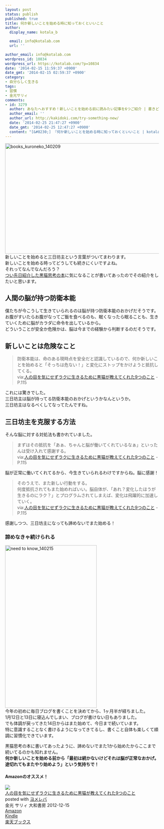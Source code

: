 ```yaml
---
layout: post
status: publish
published: true
title: 何か新しいことを始める時に知っておくといいこと
author:
  display_name: kotala_b

  email: info@kotalab.com
  url: ''

author_email: info@kotalab.com
wordpress_id: 10834
wordpress_url: https://kotalab.com/?p=10834
date: '2014-02-15 11:59:37 +0900'
date_gmt: '2014-02-15 02:59:37 +0900'
category:
- 自分らしく生きる
tags:
- 習慣
- 金光サリィ
comments:
- id: 3279
  author: あなたへおすすめ！新しいことを始める前に読みたい記事を6つご紹介 | 書きどき.com
  author_email: ''
  author_url: http://kakidoki.com/try-something-new/
  date: '2014-02-25 21:47:27 +0900'
  date_gmt: '2014-02-25 12:47:27 +0900'
  content: "[&#8230;] 『何か新しいことを始める時に知っておくといいこと | kotala&#8217;s note』 [&#8230;]"
---
```

<p><img src="https://kotalab.com/wp-content/uploads/books_kuroneko_140209-546x361.jpg" alt="books_kuroneko_140209" width="546" height="361" class="alignnone size-large wp-image-10797" /><br />
新しいことを始めると三日坊主という言葉がついてまわります。<br />
新しいことを始める時ってどうしても続きにくいですよね。<br />
それってなんでなんだろう？<br />
<a href="https://kotalab.com/books-kuroneko" title="ストレスフリーな自分の作り方 &ndash; 人の目を気にせずラクに生きるために黒猫が教えてくれた9つのこと 金光サリィ著">つい先日紹介した黒猫思考の本</a>に気になることが書いてあったのでその紹介をしたいと思います。<br />
<!--more--></p>
<h2>人間の脳が持つ防衛本能</h2>
<p>僕たちが今こうして生きていられるのは脳が持つ防衛本能のおかげだそうです。<br />
お腹がすいたらお腹がなってご飯を食べるのも、眠くなったら眠ることも、生きていくために脳がカラダに命令を出しているから。<br />
<span class="b">どういうことが安全か危険かは、脳は今までの経験から判断するのだそうです。</span></p>
<h2>新しいことは危険なこと</h2>
<blockquote><p>
防衛本能は、命のある現時点を安全だと認識しているので、何か新しいことを始めると「そっちは危ない！」と変化にストップをかけようと抵抗してくる。<br />
via:<a href="https://www.amazon.co.jp/exec/obidos/asin/4479771808/same-22/" rel="nofollow" target="_blank">人の目を気にせずラクに生きるために黒猫が教えてくれた9つのこと</a> - P.115</p></blockquote>
<p>これには驚きでした。<br />
三日坊主は脳が持ってる防衛本能のおかげというかなんというか。<br />
<span class="b">三日坊主はなるべくしてなってたんですね</span>。</p>
<h2>三日坊主を克服する方法</h2>
<p>そんな脳に対する対処法も書かれていました。</p>
<blockquote><p>
まずはその抵抗を「あぁ、ちゃんと脳が働いてくれているなぁ」といったんは受け入れて感謝する。<br />
via:<a href="https://www.amazon.co.jp/exec/obidos/asin/4479771808/same-22/" rel="nofollow" target="_blank">人の目を気にせずラクに生きるために黒猫が教えてくれた9つのこと</a> - P.115
</p></blockquote>
<p>脳が正常に働いてくれてるから、今生きていられるわけですからね。脳に感謝！</p>
<blockquote><p>
そのうえで、また新しい行動をする。<br />
何度抵抗されてもまた始めればいい。脳自体が、「あれ？変化したほうが生きるのにラク？」とプログラムされてしまえば、変化は飛躍的に加速していく。<br />
via:<a href="https://www.amazon.co.jp/exec/obidos/asin/4479771808/same-22/" rel="nofollow" target="_blank">人の目を気にせずラクに生きるために黒猫が教えてくれた9つのこと</a> - P.115</p></blockquote>
<p><span class="b">感謝しつつ、三日坊主になっても諦めないでまた始める！</span></p>
<h3>諦めなきゃ続けられる</h3>
<p><img src="https://kotalab.com/wp-content/uploads/need-to-know_140215-300x532.jpg" alt="need to know_140215" width="300" height="532" class="alignnone size-medium wp-image-10836" /><br />
今年の初めに毎日ブログを書くことを決めてから、1ヶ月半が経ちました。<br />
1月12日と13日に寝込んでしまい、ブログが書けない日もありました。<br />
でも体調が戻ってきた14日からはまた始めて、今日まで続いています。<br />
特に意識することなく書けるようになってきてるし、書くこと自体も楽しくて順調に習慣化できています。</p>
<p>黒猫思考の本に書いてあったように、諦めないでまた1から始めたからここまで続いてるのかも知れません。<br />
<strong>何か新しいことを始める前から「最初は続かないけどそれは脳が正常なおかげ。途切れてもまたやり始めよう」という気持ちで！</strong></p>
<h4 class="aam">Amazonのオススメ！</h4>
<div class="booklink-box">
<div class="booklink-image"><a href="https://www.amazon.co.jp/exec/obidos/asin/4479771808/same-22/" rel="nofollow" target="_blank"><img src="https://images-fe.ssl-images-amazon.com/images/I/51MW7e5rPSL._SL160_.jpg" style="border: none;" /></a></div>
<div class="booklink-info">
<div class="booklink-name"><a href="https://www.amazon.co.jp/exec/obidos/asin/4479771808/same-22/" rel="nofollow" target="_blank">人の目を気にせずラクに生きるために黒猫が教えてくれた9つのこと</a>
<div class="booklink-powered-date">posted with <a href="https://yomereba.com" rel="nofollow" target="_blank">ヨメレバ</a></div>
</div>
<div class="booklink-detail">金光 サリィ 大和書房 2012-12-15    </div>
<div class="booklink-link2">
<div class="shoplinkamazon"><a href="https://www.amazon.co.jp/exec/obidos/asin/4479771808/same-22/" rel="nofollow" target="_blank" title="アマゾン" >Amazon</a></div>
<div class="shoplinkkindle"><a href="https://www.amazon.co.jp/gp/search?keywords=%90l%82%CC%96%DA%82%F0%8BC%82%C9%82%B9%82%B8%83%89%83N%82%C9%90%B6%82%AB%82%E9%82%BD%82%DF%82%C9%8D%95%94L%82%AA%8B%B3%82%A6%82%C4%82%AD%82%EA%82%BD9%82%C2%82%CC%82%B1%82%C6&__mk_ja_JP=%83J%83%5E%83J%83i&url=node%3D2275256051&tag=same-22" rel="nofollow" target="_blank" >Kindle</a></div>
<div class="shoplinkrakuten"><a href="http://c.af.moshimo.com/af/c/click?a_id=374941&p_id=56&pc_id=56&pl_id=637&s_v=b5Rz2P0601xu&url=http%3A%2F%2Fbooks.rakuten.co.jp%2Frb%2F12085501%2F" rel="nofollow" target="_blank" title="楽天ブックス" >楽天ブックス</a></div>
</p></div>
</div>
<div class="booklink-footer"></div>
</div>
